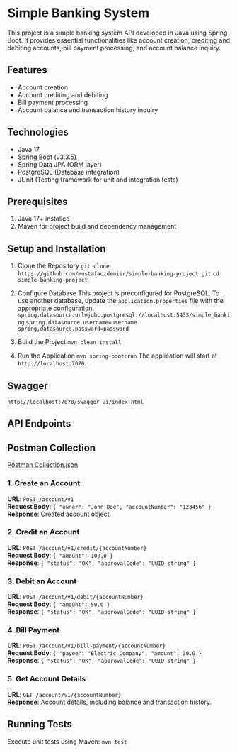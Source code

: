 
# Simple Banking System

This project is a simple banking system API developed in Java using Spring Boot. It provides essential functionalities like account creation, crediting and debiting accounts, bill payment processing, and account balance inquiry.

## Features
- Account creation
- Account crediting and debiting
- Bill payment processing
- Account balance and transaction history inquiry

## Technologies
- Java 17
- Spring Boot (v3.3.5)
- Spring Data JPA (ORM layer)
- PostgreSQL (Database integration)
- JUnit (Testing framework for unit and integration tests)

## Prerequisites
1. Java 17+ installed
2. Maven for project build and dependency management

## Setup and Installation

1. Clone the Repository
   `git clone https://github.com/mustafaozdemiir/simple-banking-project.git`
   `cd simple-banking-project`

2. Configure Database
   This project is preconfigured for PostgreSQL. To use another database, update the `application.properties` file with the appropriate configuration.
   `spring.datasource.url=jdbc:postgresql://localhost:5433/simple_banking`
   `spring.datasource.username=username`  
   `spring.datasource.password=password`

3. Build the Project
   `mvn clean install`

4. Run the Application
   `mvn spring-boot:run`
   The application will start at `http://localhost:7070`.
## Swagger
`http://localhost:7070/swagger-ui/index.html`
## API Endpoints

## Postman Collection
[Postman Collection.json](https://github.com/mustafaozdemiir/simple-banking-project/blob/master/postman-collection.json)

### 1. Create an Account
   **URL**: `POST /account/v1`  
   **Request Body**:
     `{ "owner": "John Doe", "accountNumber": "123456" }`  
   **Response**: Created account object

### 2. Credit an Account
   **URL**: `POST /account/v1/credit/{accountNumber}`  
   **Request Body**:
     `{ "amount": 100.0 }`  
   **Response**:
     `{ "status": "OK", "approvalCode": "UUID-string" }`

### 3. Debit an Account
   **URL**: `POST /account/v1/debit/{accountNumber}`  
   **Request Body**:
     `{ "amount": 50.0 }`  
   **Response**:
     `{ "status": "OK", "approvalCode": "UUID-string" }`

### 4. Bill Payment
   **URL**: `POST /account/v1/bill-payment/{accountNumber}`  
   **Request Body**:
     `{ "payee": "Electric Company", "amount": 30.0 }`  
   **Response**:
     `{ "status": "OK", "approvalCode": "UUID-string" }`

### 5. Get Account Details
   **URL**: `GET /account/v1/{accountNumber}`  
   **Response**: Account details, including balance and transaction history.


## Running Tests
Execute unit tests using Maven:
`mvn test`


